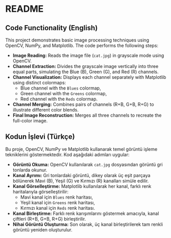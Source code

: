 # README

## Code Functionality (English)

This project demonstrates basic image processing techniques using OpenCV, NumPy, and Matplotlib. The code performs the following steps:

- **Image Reading:** Reads the image file (`cat.jpg`) in grayscale mode using OpenCV.
- **Channel Extraction:** Divides the grayscale image vertically into three equal parts, simulating the Blue (B), Green (G), and Red (R) channels.
- **Channel Visualization:** Displays each channel separately with Matplotlib using distinct colormaps:
  - Blue channel with the `Blues` colormap,
  - Green channel with the `Greens` colormap,
  - Red channel with the `Reds` colormap.
- **Channel Merging:** Combines pairs of channels (R+B, G+B, R+G) to illustrate different color blends.
- **Final Image Reconstruction:** Merges all three channels to recreate the full-color image.

## Kodun İşlevi (Türkçe)

Bu proje, OpenCV, NumPy ve Matplotlib kullanarak temel görüntü işleme tekniklerini göstermektedir. Kod aşağıdaki adımları uygular:

- **Görüntü Okuma:** OpenCV kullanılarak `cat.jpg` dosyasından görüntü gri tonlarda okunur.
- **Kanal Ayrımı:** Gri tonlardaki görüntü, dikey olarak üç eşit parçaya bölünerek Mavi (B), Yeşil (G) ve Kırmızı (R) kanalları simüle edilir.
- **Kanal Görselleştirme:** Matplotlib kullanılarak her kanal, farklı renk haritalarıyla görselleştirilir:
  - Mavi kanal için `Blues` renk haritası,
  - Yeşil kanal için `Greens` renk haritası,
  - Kırmızı kanal için `Reds` renk haritası.
- **Kanal Birleştirme:** Farklı renk karışımlarını göstermek amacıyla, kanal çiftleri (R+B, G+B, R+G) birleştirilir.
- **Nihai Görüntü Oluşturma:** Son olarak, üç kanal birleştirilerek tam renkli görüntü yeniden oluşturulur.
